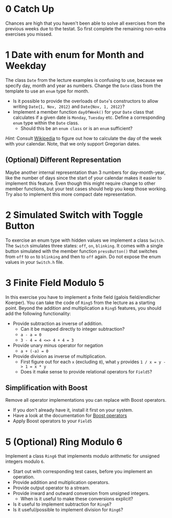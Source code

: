 # 0 Catch Up

Chances are high that you haven't been able to solve all exercises from the previous weeks due to the testat. So first complete the remaining non-extra exercises you missed.

# 1 Date with enum for Month and Weekday

The class `Date` from the lecture examples is confusing to use, because we specify day, month and year as numbers. Change the `Date` class from the template to use an `enum` type for month.

* Is it possible to provide the overloads of `Date`'s constructors to allow writing `Date{1, Nov, 2012}` and `Date{Nov, 1, 2012}`? 
* Implement a member function `dayOfWeek()` for your `Date` class that calculates if a given date is `Monday`, `Tuesday` etc. Define a corresponding `enum` type within the `Date` class.
  * Should this be an `enum class` or is an `enum` sufficient? 

*Hint:* Consult [Wikipedia](https://en.wikipedia.org/wiki/Determination_of_the_day_of_the_week) to figure out how to calculate the day of the week with your calendar. Note, that we only support Gregorian dates.

## (Optional) Different Representation

Maybe another internal representation than 3 numbers for day-month-year, like the number of days since the start of your calendar makes it easier to implement this feature. Even though this might require change to other member functions, but your test cases should help you keep those working. Try also to implement this more compact date representation.

# 2 Simulated Switch with Toggle Button

To exercise an enum type with hidden values we implement a class `Switch`. The `Switch` simulates three states: `off`, `on`, `blinking`. It comes with a single button simulated with the member function `pressButton()` that switches from `off` to `on` to `blinking` and then to `off` again. Do not expose the enum values in your `Switch.h` file. 

# 3 Finite Field Modulo 5

In this exercise you have to implement a finite field (galois field/endlicher Koerper). You can take the code of `Ring5` from the lecture as a starting point. Beyond the addition and multiplication a `Ring5` features, you should add the following functionality:

* Provide subtraction as inverse of addition.
  * Can it be mapped directly to integer subtraction?
  * `a - a = 0`
  * `3 - 4 = 4 <=> 4 + 4 = 3`
* Provide unary minus operator for negation
  * `a + (-a) = 0`
* Provide division as inverse of multiplication.
  * First figure out for each `x` (excluding `0`), what `y` provides `1 / x = y -> 1 = x * y`
  * Does it make sense to provide relational operators for `Field5`?

## Simplification with Boost

Remove all operator implementations you can replace with Boost operators.

* If you don't already have it, install it first on your system.
* Have a look at the documentation for [Boost operators](https://www.boost.org/doc/libs/1_71_0/libs/utility/operators.htm)
* Apply Boost operators to your `Field5`
 
# 5 (Optional) Ring Modulo 6

Implement a class `Ring6` that implements modulo arithmetic for unsigned integers modulo `6`.

* Start out with corresponding test cases, before you implement an operation.
* Provide addition and multiplication operators.
* Provide output operator to a stream.
* Provide inward and outward conversion from unsigned integers.
  * When is it useful to make these conversions explicit? 
* Is it useful to implement subtraction for `Ring6`?
* Is it useful/possible to implement division for `Ring6`? 
 
